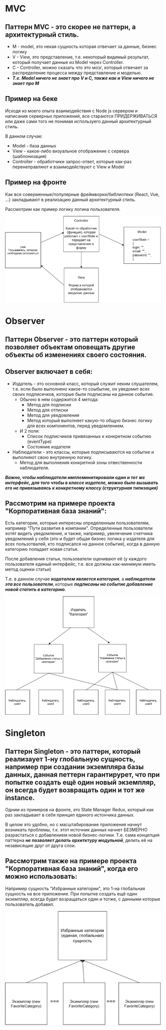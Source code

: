 # MVC

## Паттерн MVC - это скорее не паттерн, а архитектурный стиль. 
* M - model, это некая сущность которая отвечает за данные, бизнес логику
* V - View, это представление, т.е. некоторый видимый результат, который получает данные из Model через Controller.
* C - Controller, можно сказать что это мозг, который отвечает за распределение процесса между представление и моделью.
* ***Т.е. Model ничего не знает про V и C, также как и View ничего не знает про M***

## Пример на беке
Исходя из моего опыта взаимодействия с Node js сервером и написания серверных приложений, все стараются ПРИДЕРЖИВАТЬСЯ или даже сами того не понимая используего данный архитектурный стиль.

В данном случае:

* Model - база данных
* View - какое-либо визуальное отображение с сервера (шаблонизация)
* Controller - обработчики запрос-ответ, которые как-раз перенеправляют и взаимодействуют с View и Model

## Пример на фронте
Как все соверменные/популярные фреймворки/библиотеки (React, Vue, ...) закладывают в реализацию данный архитектурный стиль.

Рассмотрим как пример логику логина пользователя.

![MVC UML](MVC.png)

# Observer

## Паттерн Observer - это паттерн который позволяет объектам оповещать другие объекты об изменениях своего состояния.

## Observer включает в себя:

* Издатель - это основной класс, который служит неким слушателем, т.е. если было выполнено какое-то соыбытие, он уведомит всех своих подписичков, которые были подписаны на данное событие. 
  - Обычно в нем содержится 4 метода:
    - Метод для подписки
    - Метод для отписки
    - Метод для уведомления
    - Метод который выполняет какую-то общую бизнес логику для всех компонентов, перед уведомлением.
  - И 2 поля:
    - Список подписчиков привязанных к конкретном событию (eventType)
    - Состояние издателя
* Наблюдатели - это классы, которые подписываются на событие и выполняют свою внутренную логику.
  - Метод для выполнения конкретной зоны отвественности наблюдателя.

***Важно, чтобы наблюдатели имплеминитировали один и тот же интерфейс, для того чтобы в классе издателе, можно было вызывать его не привязываясь к конкретному классу (структурная типизация)***

## Рассмотрим на примере проекта "Корпоративная база знаний":

Есть категории, которые интересны определенным пользователям, например "Пути развития в компании". Определенные пользователи хотят видеть уведомление, и также, например, увелечение счетчика уведомлений у себя (это и будет общая бизнес логика у издателя для всех пользотвалей, кто подписался на данное события), когда в данную категорию попадает новая статья.

После добавления статьи, пользователи оценивают её (у каждого пользователя единый интерфейс, т.е. все должны как-минимум иметь метод оценки статьи)

Т.е. в данном случае ***издаталем является категория***, а ***наблюдатели эта все пользователи***, которые ***подписаны на событие добавление новой статить в категорию***.

![Observer UML](Pattern-Observer.png)

# Singleton

## Паттерн Singleton - это паттерн, который реализаует 1-ну глобальную сущность, например при создании экземпляра базы данных, данная петтерн гарантирурет, что при попытке создать ещё один новый экземпляр, он всегда будет возвращать один и тот же instance.

Одним из примеров на фронте, это State Manager Redux, который как раз закладывает в себя принцип единого истончика данных. 

В целом это удобно, но с масштабирование приложения начнут возникать проблемы, т.к. этот источник данных начнет БЕЗМЕРНО разрастаться с добавлением новой бизнес-логики.
Т.е. сама концепция паттерна ***не позволяет делать архитктуру модульной***, делить её на независящие друг от друга слои.

## Рассмотрим также на примере проекта "Корпоративная база знаний", когда его можно использовать:

Например сущность "Избранные категории", это 1-на глобальная сущность на все приложение.
При попытке создать ещё один экземпляр, всегда будет возращаться один и тотже, с данными которые пользователь добавил.

![Observer UML](Singleton.png)
